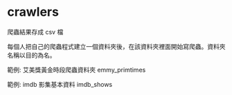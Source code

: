 # crawlers
爬蟲結果存成 csv 檔

每個人把自己的爬蟲程式建立一個資料夾後，在該資料夾裡面開始寫爬蟲。資料夾名稱以目的為名。

範例: 艾美獎黃金時段爬蟲資料夾
emmy_primtimes

範例: imdb 影集基本資料
imdb_shows
